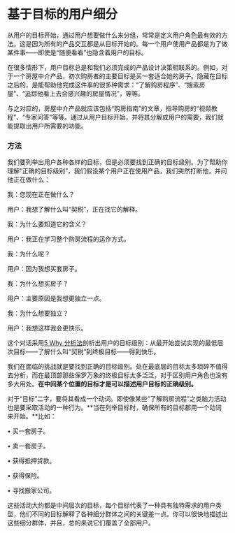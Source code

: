 # 基于目标的用户细分 #

从用户的目标开始，通过用户想要做什么来分组，常常是定义用户角色最有效的方法。这是因为所有的产品交互都是从目标开始的。每一个用户使用产品都是为了做某件事——即使是“随便看看”也隐含着用户的目标。

在很多情形下，用户目标总是和我们必须完成的产品设计决策相联系的。例如，对于一个房屋中介产品，初次购房者的主要目标是买一套适合她的房子。隐藏在目标之后的，是能帮助他完成这件事的很多种需求：“了解购房程序”、“搜索房屋”、“追踪他看上去会感兴趣的房屋情况”，等等。

与之对应的，房屋中介产品就应该包括“购房指南”的文章，指导购房的“视频教程”、“专家问答”等等。通过从用户目标开始，并将其分解成用户的需要，我们就能提取出用户所需要的功能。

### 方法 ###

我们要列举出用户各种各样的目标，但是必须要找到正确的目标级别。为了帮助你理解“正确的目标级别”，我们假设某个用户正在使用产品，我们突然打断他，并问他正在做什么：

我：您现在正在做什么？

用户：我想了解什么叫“契税”，正在找它的解释。

我：为什么要知道它的含义？

用户：我正在学习整个购房流程的运作方式。

我：为什么呢？

用户：因为我想买套房子。

我：为什么想买房子？

用户：主要原因是我想更独立一点。

我：为什么想要独立？

用户：我想这样我会更快乐。

这个对话采用[5 Why 分析法](/util/5why.md)剖析出用户的目标级别：从最开始尝试实现的最低层次目标——了解什么叫“契税”到终极目标——得到快乐。

我们在面临的挑战就是要找到正确的目标级别。处在最底层的目标太多琐碎不值得去分析，而在最顶部那些保罗万象的终极目标太多泛泛，对于区别用户角色也没有多大用处。**在中间某个位置的目标才是可以描述用户目标的正确级别。**

对于“目标”二字，要将其看成一个动词。即使像某些“了解购房流程”之类脑力活动也是要采取活动的一种行为。**当在列举目标时，确保所有的目标都用一个动词来开始。**比如：

• 买一套房子。

• 卖一套房子。

• 获得抵押贷款。

• 获得保险。

• 寻找搬家公司。

这些活动大约都是中间层次的目标，每个目标代表了一种具有独特需求的用户类型，他们不同的目标解释了各种细分群体之间的关键差一点。你可以很快地描述出这些细分群体，并且，总的来说它们覆盖了全部用户。

<!-- 在基于目标进行细分用户角色的工作时，我们一定要 -->